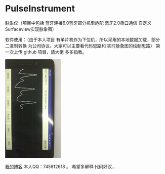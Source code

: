 # PulseInstrument
脉象仪（项目中包括 蓝牙连接6.0蓝牙部分机型适配 蓝牙2.0串口通信 自定义Surfaceview实现脉象图）

软件使用：（由于本人项目 有单片机作为下位机，所以采用的本地数据加载，部分二进制转换 为公司协议。大家可以主要看代码思路和 实时脉象图的绘制思路）
第一次上传 github 项目，请大佬 多多指教。

![Alt Text](./pulseInstrumentDemo.gif)

[我的博客](http://blog.csdn.net/qq_27948659)
本人QQ：745612618  。 希望多解释 代码好汉...
